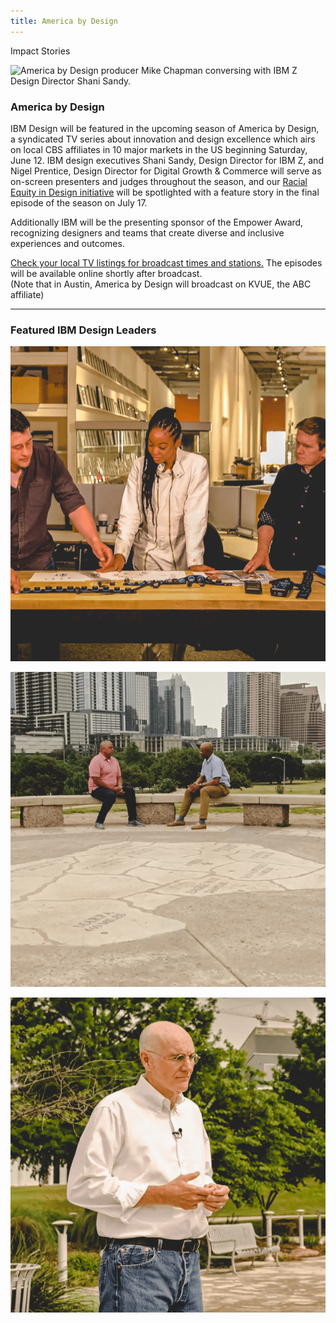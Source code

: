```yaml
---
title: America by Design
---
```


<back-link to="/impact">Impact Stories</back-link>

<grid classname="background-bleed">
<column lg="16">

![America by Design producer Mike Chapman conversing with IBM Z Design Director Shani Sandy.](/images/abd_header.jpg)

</column>
</grid>

<grid background="gray-10">
<column md="2" lg="4">

### America by Design

</column>

<column md="5" lg="8">

<p size="lg">IBM Design will be featured in the upcoming season of America by Design, a syndicated TV series about innovation and design excellence which airs on local CBS affiliates in 10 major markets in the US beginning Saturday, June 12. IBM design executives Shani Sandy, Design Director for IBM Z, and Nigel Prentice, Design Director for Digital Growth & Commerce will serve as on-screen presenters and judges throughout the season, and our <a href="https://www.ibm.com/design/racial-equity-in-design" target="_blank">Racial Equity in Design initiative</a> will be spotlighted with a feature story in the final episode of the season on July 17.</p>
<p size="lg">Additionally IBM will be the presenting sponsor of the Empower Award, recognizing designers and teams that create diverse and inclusive experiences and outcomes.</p>
<p size="lg"><a href="https://www.bydesignchannel.com/americabydesign/home" target="_blank">Check your local TV listings for broadcast times and stations.</a> The episodes will be available online shortly after broadcast.<br />
(Note that in Austin, America by Design will broadcast on KVUE, the ABC affiliate)</p>

<icon name="PlexArrowDown"></icon>

</column>
</grid>

<grid background="gray-10">
<column lg="16">

<hr>

</column>
<column lg="4">

### Featured IBM Design Leaders

</column>

<column lg="4" md="4">

<tile
    href="https://www.youtube.com/watch?v=CW5HeRDdOgI&t=1s"
    title="Meet Shani Sandy">
<img src="images/abd_shani_square.png" alt="IBM Z Design Director Shani Sandy"/>
</tile>

</column>
<column lg="4" md="4">

<tile
    href="https://www.youtube.com/watch?v=O8Sz6ij-5Pw&t=1s"
    title="Meet Nigel Prentice">
<img src="images/abd_nigel_square.png" alt="Design Director for Digital Growth and Commerce, Nigel Prentice"/>
</tile>

</column>
<column lg="4" md="4">

<tile
    href="https://www.youtube.com/watch?v=jWXdLJC_fQY&t=2s"
    title="Meet Phil Gilbert">
<img src="images/abd_phil_square.png" alt="General Manager of Design Phil Gilbert"/>
</tile>

</column>
</grid>

